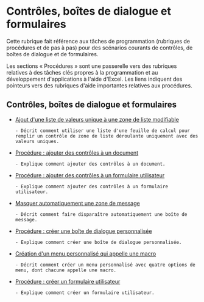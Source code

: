 
# Contrôles, boîtes de dialogue et formulaires

Cette rubrique fait référence aux tâches de programmation (rubriques de procédures et de pas à pas) pour des scénarios courants de contrôles, de boîtes de dialogue et de formulaires.

Les sections « Procédures » sont une passerelle vers des rubriques relatives à des tâches clés propres à la programmation et au développement d'applications à l'aide d'Excel. Les liens indiquent des pointeurs vers des rubriques d'aide importantes relatives aux procédures.

## Contrôles, boîtes de dialogue et formulaires


- [Ajout d'une liste de valeurs unique à une zone de liste modifiable](e2fa08b1-99bd-49fa-b1a2-5b693f7015e7.md)
    
      - Décrit comment utiliser une liste d'une feuille de calcul pour remplir un contrôle de zone de liste déroulante uniquement avec des valeurs uniques.
    
- [Procédure : ajouter des contrôles à un document](bd0ddd99-4b38-f9e9-7dfd-4ae271355f5e.md)
    
      - Explique comment ajouter des contrôles à un document.
    
- [Procédure : ajouter des contrôles à un formulaire utilisateur](a545be34-b5ed-0146-8de7-422dd4732817.md)
    
      - Explique comment ajouter des contrôles à un formulaire utilisateur.
    
- [Masquer automatiquement une zone de message](e4a38fbe-6bed-45dd-98cd-d10376f84322.md)
    
      - Décrit comment faire disparaître automatiquement une boîte de message.
    
- [Procédure : créer une boîte de dialogue personnalisée](ee156753-b6f8-3394-0a4c-a3940026579d.md)
    
      - Explique comment créer une boîte de dialogue personnalisée.
    
- [Création d'un menu personnalisé qui appelle une macro](925976ab-e2ef-4b71-aa06-62fe6ac8a4c3.md)
    
      - Décrit comment créer un menu personnalisé avec quatre options de menu, dont chacune appelle une macro.
    
- [Procédure : créer un formulaire utilisateur](edfa337f-0cb4-480e-4563-66ab45515e8d.md)
    
      - Explique comment créer un formulaire utilisateur.
    
